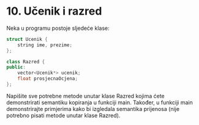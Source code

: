 # 10. Učenik i razred

Neka u programu postoje sljedeće klase:

```cpp
struct Ucenik {
	string ime, prezime;
};

class Razred {
public:
	vector<Ucenik*> ucenik;
	float prosjecnaOcjena;
};
```

Napišite sve potrebne metode unutar klase Razred kojima ćete demonstrirati semantiku kopiranja u funkciji main.
Također, u funkciji main demonstrirajte primjerima kako bi izgledala semantika prijenosa (nije potrebno pisati metode unutar klase Razred).
